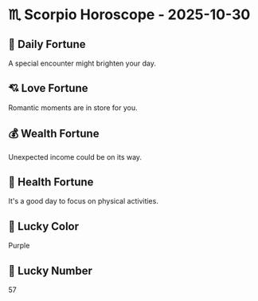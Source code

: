 # ♏ Scorpio Horoscope - 2025-10-30

## 🎯 Daily Fortune

A special encounter might brighten your day.

## 💘 Love Fortune

Romantic moments are in store for you.

## 💰 Wealth Fortune

Unexpected income could be on its way.

## 🌱 Health Fortune

It's a good day to focus on physical activities.

## 🎨 Lucky Color

Purple

## 🔢 Lucky Number

57
